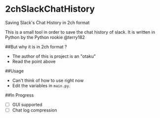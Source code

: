 # 2chSlackChatHistory

Saving Slack's Chat History in 2ch format 

This is a small tool in order to save the chat history of slack.
It is written in Python by the Python rookie @terry182

##But why it is in 2ch format ?
*  The author of this is project is an "otaku"
*  Read the point above

##Usage
*  Can't think of how to use right now
*  Edit the variables in `main.py`.

##In Progress
- [ ] GUI supported
- [ ] Chat log compression
